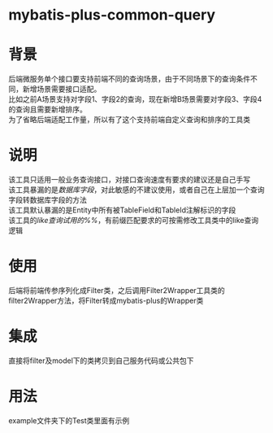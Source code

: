 # mybatis-plus-common-query
# 背景
后端微服务单个接口要支持前端不同的查询场景，由于不同场景下的查询条件不同，新增场景需要接口适配。</br>
比如之前A场景支持对字段1、字段2的查询，现在新增B场景需要对字段3、字段4的查询且需要新增排序。</br>
为了省略后端适配工作量，所以有了这个支持前端自定义查询和排序的工具类

# 说明
该工具只适用一般业务查询接口，对接口查询速度有要求的建议还是自己手写</br>
该工具暴漏的是*数据库字段*，对此敏感的不建议使用，或者自己在上层加一个查询字段转数据库字段的方法</br>
该工具默认暴漏的是Entity中所有被TableField和TableId注解标识的字段</br>
该工具的*like查询试用的%%*，有前缀匹配要求的可按需修改工具类中的like查询逻辑

# 使用
后端将前端传参序列化成Filter类，之后调用Filter2Wrapper工具类的filter2Wrapper方法，将Filter转成mybatis-plus的Wrapper类</br>

# 集成
直接将filter及model下的类拷贝到自己服务代码或公共包下

# 用法
example文件夹下的Test类里面有示例
